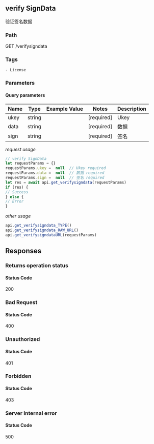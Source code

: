 ## verify SignData

验证签名数据
### Path
GET /verifysigndata

### Tags
    - License
### Parameters

#### Query parameters

| Name | Type | Example Value | Notes | Description |
| ---- | ---- | ------------- | -------- | ----------- |
| ukey | string |  |  [required]  | Ukey |
| data | string |  |  [required]  | 数据 |
| sign | string |  |  [required]  | 签名 |

*request usage*
```javascript
// verify SignData
let requestParams = {}
requestParams.ukey =  null  // Ukey required
requestParams.data =  null  // 数据 required
requestParams.sign =  null  // 签名 required
let res = await api.get_verifysigndata(requestParams)
if (res) {
// Success
} else {
// Error
}
```
*other usage*
```javascript
api.get_verifysigndata_TYPE()
api.get_verifysigndata_RAW_URL()
api.get_verifysigndataURL(requestParams)
```

## Responses
### Returns operation status

#### Status Code
200



### Bad Request

#### Status Code
400



### Unauthorized

#### Status Code
401



### Forbidden

#### Status Code
403



### Server Internal error

#### Status Code
500



